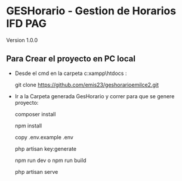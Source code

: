 # GESHorario     -    Gestion de Horarios IFD PAG
   Version 1.0.0

## Para Crear el proyecto en PC local 
  
- Desde el cmd en la carpeta  c:xampp\htdocs :

  git clone https://github.com/emis23/geshorarioemilce2.git
        
- Ir a la Carpeta generada  GesHorario y correr para que se genere proyecto:

  composer install

  npm install
  
  copy .env.example .env
  
  php artisan key:generate
  
  npm run dev   o   npm run build

  php artisan serve

